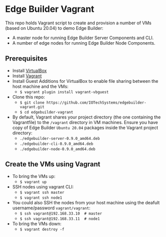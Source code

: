 # Edge Builder Vagrant
This repo holds Vagrant script to create and provision a number of VMs (based on Ubuntu 20.04) to demo Edge Builder:
   - A master node for running Edge Builder Server Components and CLI.
   - A number of edge nodes for running Edge Builder Node Components.

## Prerequisites
   - Install [VirtualBox](https://www.virtualbox.org/)
   - Install [Vagrant](https://www.vagrantup.com/)
   - Install Guest Additions for VirtualBox to enable file sharing between the host machine and the VMs:
      - `$ vagrant plugin install vagrant-vbguest`
   - Clone this repo:
      - `$ git clone https://github.com/IOTechSystems/edgebuilder-vagrant.git`
      - `$ cd edgebuilder-vagrant`
   - By default, Vagrant shares your project directory (the one containing the Vagrantfile) to the `/vagrant` directory in VM machines. 
     Ensure you have copy of Edge Builder `Ubuntu 20.04` packages inside the Vagrant project directory:
      - `./edgebuilder-server-0.9.0_amd64.deb`
      - `./edgebuilder-cli-0.9.0_amd64.deb`
      - `./edgebuilder-node-0.9.0_amd64.deb`

## Create the VMs using Vagrant
   - To bring the VMs up: 
      - `$ vagrant up`
   - SSH nodes using vagrant CLI: 
      - `$ vagrant ssh master`
      - `$ vagrant ssh node1`
   - You could also SSH the nodes from your host machine using the deafult username/password `vagrant/vagrant`:
      - `$ ssh vagrant@192.168.33.10  # master`
      - `$ ssh vagrant@192.168.33.11  # node1`
   - To bring the VMs down: 
      - `$ vagrant destroy -f`
